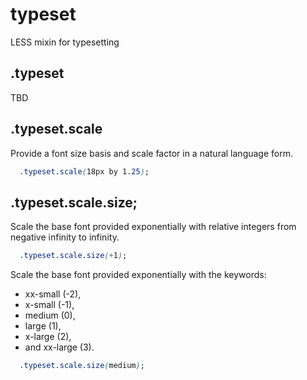 # typeset

LESS mixin for typesetting

## .typeset

TBD

## .typeset.scale

Provide a font size basis and scale factor in a natural language form.

```css
  .typeset.scale(18px by 1.25);
```

## .typeset.scale.size;

Scale the base font provided exponentially with relative integers from negative infinity to infinity.

```css
  .typeset.scale.size(+1);
```

Scale the base font provided exponentially with the keywords: 
- xx-small (-2), 
- x-small (-1), 
- medium (0), 
- large (1), 
- x-large (2), 
- and xx-large (3).

```css
  .typeset.scale.size(medium);
```
